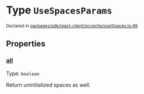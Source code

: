 # Type `UseSpacesParams`
<sub>Declared in [packages/sdk/react-client/src/echo/useSpaces.ts:49](https://github.com/dxos/dxos/blob/5edae0c63/packages/sdk/react-client/src/echo/useSpaces.ts#L49)</sub>




## Properties
### [all](https://github.com/dxos/dxos/blob/5edae0c63/packages/sdk/react-client/src/echo/useSpaces.ts#L53)
Type: <code>boolean</code>

Return uninitialized spaces as well.




